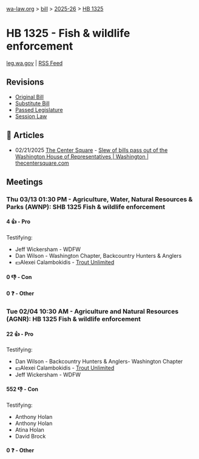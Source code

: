 [wa-law.org](/) > [bill](/bill/) > [2025-26](/bill/2025-26/) > [HB 1325](/bill/2025-26/hb/1325/)

# HB 1325 - Fish & wildlife enforcement
[leg.wa.gov](https://app.leg.wa.gov/billsummary?BillNumber=1325&Year=2025&Initiative=false) | [RSS Feed](./rss.xml)

## Revisions
* [Original Bill](1/)
* [Substitute Bill](S/)
* [Passed Legislature](S.PL/)
* [Session Law](S.SL/)

## 📰 Articles
* 02/21/2025 [The Center Square](/org/the_center_square/) - [Slew of bills pass out of the Washington House of Representatives | Washington | thecentersquare.com](https://www.thecentersquare.com/washington/article_67329b24-eff2-11ef-8f14-c7be1b7a4b31.html#:~:text=Substitute%20House%20Bill%201325)

## Meetings
### Thu 03/13 01:30 PM - Agriculture, Water, Natural Resources & Parks (AWNP): SHB 1325 Fish & wildlife enforcement
#### 4 👍 - Pro
Testifying:
* Jeff Wickersham - WDFW
* Dan Wilson - Washington Chapter, Backcountry Hunters & Anglers
* 💵Alexei Calambokidis - [Trout Unlimited](/org/trout_unlimited/)

#### 0 👎 - Con

#### 0 ❓ - Other

### Tue 02/04 10:30 AM - Agriculture and Natural Resources (AGNR): HB 1325 Fish & wildlife enforcement
#### 22 👍 - Pro
Testifying:
* Dan Wilson - Backcountry Hunters & Anglers- Washington Chapter
* 💵Alexei Calambokidis - [Trout Unlimited](/org/trout_unlimited/)
* Jeff Wickersham - WDFW

#### 552 👎 - Con
Testifying:
* Anthony Holan
* Anthony Holan
* Atina Holan
* David Brock

#### 0 ❓ - Other
